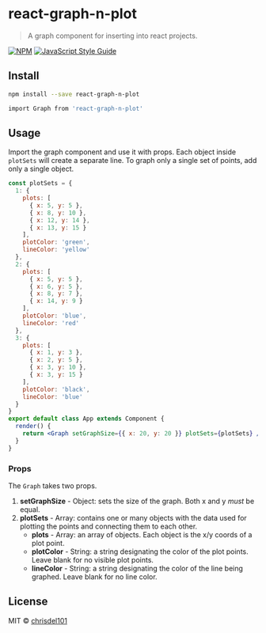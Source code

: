# react-graph-n-plot

> A graph component for inserting into react projects.

[![NPM](https://img.shields.io/npm/v/react-graph-n-plot.svg)](https://www.npmjs.com/package/react-graph-n-plot) [![JavaScript Style Guide](https://img.shields.io/badge/code_style-standard-brightgreen.svg)](https://standardjs.com)

## Install

```bash
npm install --save react-graph-n-plot

import Graph from 'react-graph-n-plot'
```

## Usage

Import the graph component and use it with props.
Each object inside `plotSets` will create a separate line. To graph only a single set of points, add only a single object.

```jsx
const plotSets = {
  1: {
    plots: [
      { x: 5, y: 5 },
      { x: 8, y: 10 },
      { x: 12, y: 14 },
      { x: 13, y: 15 }
    ],
    plotColor: 'green',
    lineColor: 'yellow'
  },
  2: {
    plots: [
      { x: 5, y: 5 }, 
      { x: 6, y: 5 }, 
      { x: 8, y: 7 }, 
      { x: 14, y: 9 }
    ],
    plotColor: 'blue',
    lineColor: 'red'
  },
  3: {
    plots: [
      { x: 1, y: 3 }, 
      { x: 2, y: 5 }, 
      { x: 3, y: 10 }, 
      { x: 3, y: 15 }
    ],
    plotColor: 'black',
    lineColor: 'blue'
  }
}
export default class App extends Component {
  render() {
    return <Graph setGraphSize={{ x: 20, y: 20 }} plotSets={plotSets} />
  }
}
```

### Props

The `Graph` takes two props.

1. **setGraphSize** - Object: sets the size of the graph. Both x and y _must_ be equal.
2. **plotSets** - Array: contains one or many objects with the data used for plotting the points and connecting them to each other.
   - **plots** - Array: an array of objects. Each object is the x/y coords of a plot point.
   - **plotColor** - String: a string designating the color of the plot points. Leave blank for no visible plot points.
   - **lineColor** - String: a string designating the color of the line being graphed. Leave blank for no line color.

## License

MIT © [chrisdel101](https://github.com/chrisdel101)
